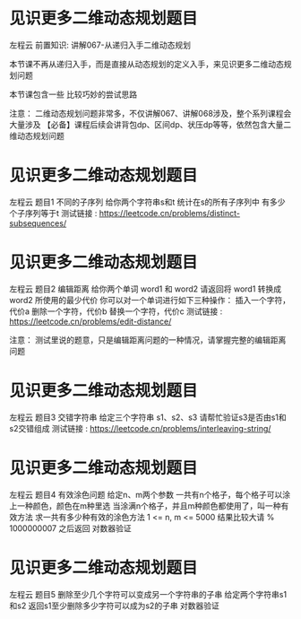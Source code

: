 <!-- Slide number: 1 -->
# 见识更多二维动态规划题目
左程云
前置知识:
讲解067-从递归入手二维动态规划

本节课不再从递归入手，而是直接从动态规划的定义入手，来见识更多二维动态规划问题

本节课包含一些 比较巧妙的尝试思路

注意：
二维动态规划问题非常多，不仅讲解067、讲解068涉及，整个系列课程会大量涉及
【必备】课程后续会讲背包dp、区间dp、状压dp等等，依然包含大量二维动态规划问题

<!-- Slide number: 2 -->
# 见识更多二维动态规划题目
左程云
题目1
不同的子序列
给你两个字符串s和t
统计在s的所有子序列中
有多少个子序列等于t
测试链接 : https://leetcode.cn/problems/distinct-subsequences/

<!-- Slide number: 3 -->
# 见识更多二维动态规划题目
左程云
题目2
编辑距离
给你两个单词 word1 和 word2
请返回将 word1 转换成 word2 所使用的最少代价
你可以对一个单词进行如下三种操作：
插入一个字符，代价a
删除一个字符，代价b
替换一个字符，代价c
测试链接 : https://leetcode.cn/problems/edit-distance/

注意：
测试里说的题意，只是编辑距离问题的一种情况，请掌握完整的编辑距离问题

<!-- Slide number: 4 -->
# 见识更多二维动态规划题目
左程云
题目3
交错字符串
给定三个字符串 s1、s2、s3
请帮忙验证s3是否由s1和s2交错组成
测试链接 : https://leetcode.cn/problems/interleaving-string/

<!-- Slide number: 5 -->
# 见识更多二维动态规划题目
左程云
题目4
有效涂色问题
给定n、m两个参数
一共有n个格子，每个格子可以涂上一种颜色，颜色在m种里选
当涂满n个格子，并且m种颜色都使用了，叫一种有效方法
求一共有多少种有效的涂色方法
1 <= n, m <= 5000
结果比较大请 % 1000000007 之后返回
对数器验证

<!-- Slide number: 6 -->
# 见识更多二维动态规划题目
左程云
题目5
删除至少几个字符可以变成另一个字符串的子串
给定两个字符串s1和s2
返回s1至少删除多少字符可以成为s2的子串
对数器验证